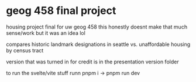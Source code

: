 # geog 458 final project

housing project final for uw geog 458
this honestly doesnt make that much sense/work but it was an idea lol

compares historic landmark designations in seattle vs. unaffordable housing by census tract

version that was turned in for credit is in the presentation version folder

to run the svelte/vite stuff runn pnpm i -> pnpm run dev